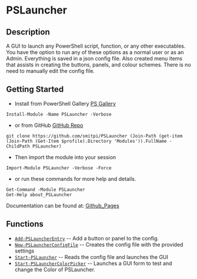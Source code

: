 # PSLauncher
 
## Description
A GUI to launch any PowerShell script, function, or any other executables. You have the option to run any of these options as a normal user or as an Admin. Everything is saved in a json config file. Also created menu items that assists in creating the buttons, panels, and colour schemes. There is no need to manually edit the config file.
 
## Getting Started
- Install from PowerShell Gallery [PS Gallery](https://www.powershellgallery.com/packages/PSLauncher)
```
Install-Module -Name PSLauncher -Verbose
```
- or from GitHub [GitHub Repo](https://github.com/smitpi/PSLauncher)
```
git clone https://github.com/smitpi/PSLauncher (Join-Path (get-item (Join-Path (Get-Item $profile).Directory 'Modules')).FullName -ChildPath PSLauncher)
```
- Then import the module into your session
```
Import-Module PSLauncher -Verbose -Force
```
- or run these commands for more help and details.
```
Get-Command -Module PSLauncher
Get-Help about_PSLauncher
```
Documentation can be found at: [Github_Pages](https://smitpi.github.io/PSLauncher)
 
## Functions
- [`Add-PSLauncherEntry`](https://smitpi.github.io/PSLauncher/Add-PSLauncherEntry) -- Add a button or panel to the config.
- [`New-PSLauncherConfigFile`](https://smitpi.github.io/PSLauncher/New-PSLauncherConfigFile) -- Creates the config file with the provided settings
- [`Start-PSLauncher`](https://smitpi.github.io/PSLauncher/Start-PSLauncher) -- Reads the config file and launches the GUI
- [`Start-PSLauncherColorPicker`](https://smitpi.github.io/PSLauncher/Start-PSLauncherColorPicker) -- Launches a GUI form to test and change the Color of PSLauncher.
